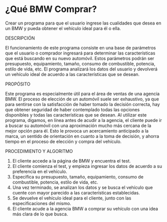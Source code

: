 # ¿Qué BMW Comprar?
Crear un programa para que el usuario ingrese las cualidades que desea en un BMW y pueda obtener el vehículo ideal para él o ella.

DESCRIPCIÓN

El funcionamiento de este programa consiste en una base de parámetros que el usuario o comprador ingresará para determinar las características que está buscando en su nuevo automóvil. Estos parámetros podrán ser presupuesto, equipamiento, tamaño, consumo de combustible, potencia, estilo de vida, etc. El programa analizará los datos del usuario y devolverá un vehículo ideal de acuerdo a las características que se desean.

PROPÓSITO

Este programa es especialmente útil para el área de ventas de una agencia BMW. El proceso de elección de un automóvil suele ser exhaustivo, ya que para sentirse con la satisfacción de haber tomado la decisión correcta, hay que obtener seguridad de haber contemplado todas las opciones disponibles y todas las características que se desean. Al utilizar este programa, digamos, en línea antes de acudir a la agencia, el cliente puede ir a buscar su automóvil con una aproximación mucho más cercana de la mejor opción para él. Esto le provoca un acercamiento anticipado a la marca, un sentido de orientación en cuanto a la toma de decisión, y ahorra tiempo en el proceso de elección y compra del vehículo.

PROCEDIMIENTO Y ALGORITMO

1. El cliente accede a la página de BMW y encuentra el test.
2. El cliente comienza el test, y empieza ingresar los datos de acuerdo a su preferencia en el vehículo.
3. Especifica su presupuesto, tamaño, equipamiento, consumo de combustible, potencia, estilo de vida, etc.
4. Una vez terminado, se analizan los datos y se busca el vehículo que cuente con mayor parecido a las características establecidas.
5. Se devuelve el vehículo ideal para el cliente, junto con las especificaciones del mismo.
6. El cliente acude a la agencia BMW a comprar su vehículo con una idea más clara de lo que busca.
